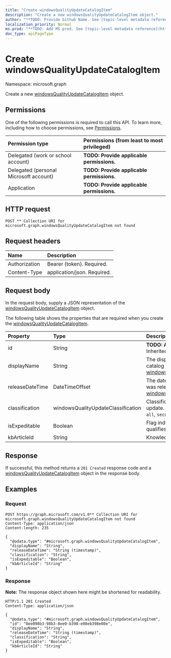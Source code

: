 ```yaml
---
title: "Create windowsQualityUpdateCatalogItem"
description: "Create a new windowsQualityUpdateCatalogItem object."
author: "**TODO: Provide Github Name. See [topic-level metadata reference](https://msgo.azurewebsites.net/add/document/guidelines/metadata.html#topic-level-metadata)**"
localization_priority: Normal
ms.prod: "**TODO: Add MS prod. See [topic-level metadata reference](https://msgo.azurewebsites.net/add/document/guidelines/metadata.html#topic-level-metadata)**"
doc_type: apiPageType
---
```


# Create windowsQualityUpdateCatalogItem
Namespace: microsoft.graph



Create a new [windowsQualityUpdateCatalogItem](../resources/windowsqualityupdatecatalogitem.md) object.

## Permissions
One of the following permissions is required to call this API. To learn more, including how to choose permissions, see [Permissions](/graph/permissions-reference).

|Permission type|Permissions (from least to most privileged)|
|:---|:---|
|Delegated (work or school account)|**TODO: Provide applicable permissions.**|
|Delegated (personal Microsoft account)|**TODO: Provide applicable permissions.**|
|Application|**TODO: Provide applicable permissions.**|

## HTTP request

<!-- {
  "blockType": "ignored"
}
-->
``` http
POST ** Collection URI for microsoft.graph.windowsQualityUpdateCatalogItem not found
```

## Request headers
|Name|Description|
|:---|:---|
|Authorization|Bearer {token}. Required.|
|Content-Type|application/json. Required.|

## Request body
In the request body, supply a JSON representation of the [windowsQualityUpdateCatalogItem](../resources/windowsqualityupdatecatalogitem.md) object.

The following table shows the properties that are required when you create the [windowsQualityUpdateCatalogItem](../resources/windowsqualityupdatecatalogitem.md).

|Property|Type|Description|
|:---|:---|:---|
|id|String|**TODO: Add Description** Inherited from [entity](../resources/entity.md)|
|displayName|String|The display name for the catalog item. Inherited from [windowsUpdateCatalogItem](../resources/windowsupdatecatalogitem.md)|
|releaseDateTime|DateTimeOffset|The date the catalog item was released Inherited from [windowsUpdateCatalogItem](../resources/windowsupdatecatalogitem.md)|
|classification|windowsQualityUpdateClassification|Classification of the quality update. Possible values are: `all`, `security`, `nonSecurity`.|
|isExpeditable|Boolean|Flag indicating if update qualifies for expedite|
|kbArticleId|String|Knowledge base article id|



## Response

If successful, this method returns a `201 Created` response code and a [windowsQualityUpdateCatalogItem](../resources/windowsqualityupdatecatalogitem.md) object in the response body.

## Examples

### Request
<!-- {
  "blockType": "request",
  "name": "create_windowsqualityupdatecatalogitem_from_"
}
-->
``` http
POST https://graph.microsoft.com/v1.0** Collection URI for microsoft.graph.windowsQualityUpdateCatalogItem not found
Content-Type: application/json
Content-length: 235

{
  "@odata.type": "#microsoft.graph.windowsQualityUpdateCatalogItem",
  "displayName": "String",
  "releaseDateTime": "String (timestamp)",
  "classification": "String",
  "isExpeditable": "Boolean",
  "kbArticleId": "String"
}
```


### Response
**Note:** The response object shown here might be shortened for readability.
<!-- {
  "blockType": "response",
  "truncated": true,
  "@odata.type": "microsoft.graph.windowsQualityUpdateCatalogItem"
}
-->
``` http
HTTP/1.1 201 Created
Content-Type: application/json

{
  "@odata.type": "#microsoft.graph.windowsQualityUpdateCatalogItem",
  "id": "8ee098b3-98b3-8ee0-b398-e08eb398e08e",
  "displayName": "String",
  "releaseDateTime": "String (timestamp)",
  "classification": "String",
  "isExpeditable": "Boolean",
  "kbArticleId": "String"
}
```

